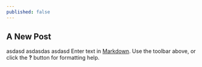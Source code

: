 ```yaml
---
published: false
---
```

## A New Post

asdasd
asdasdas
asdasd
Enter text in [Markdown](http://daringfireball.net/projects/markdown/). Use the toolbar above, or click the **?** button for formatting help.
